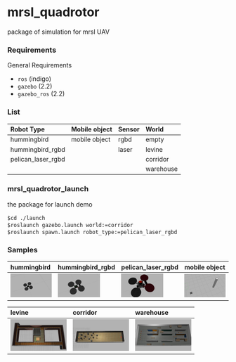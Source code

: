 mrsl_quadrotor
==========
package of simulation for mrsl UAV
### Requirements
General Requirements
 - `ros` (indigo)
 - `gazebo` (2.2)
 - `gazebo_ros` (2.2)

### List
  Robot Type         | Mobile object | Sensor | World    
  :----------------- | :------------ | :----- | :------
  hummingbird        | mobile object | rgbd   | empty    
  hummingbird_rgbd   |               | laser  | levine   
  pelican_laser_rgbd |               |        | corridor 
                     |               |        | warehouse

### mrsl_quadrotor_launch
the package for launch demo
```           
$cd ./launch
$roslaunch gazebo.launch world:=corridor
$roslaunch spawn.launch robot_type:=pelican_laser_rgbd
```
 
### Samples
  hummingbird | hummingbird_rgbd | pelican_laser_rgbd | mobile object
  :---------- | :-------------- | :----------------- | :-----------
  <img src="./mrsl_models/samples/hummingbird.jpg" width="96"> | <img src="./mrsl_models/samples/hummingbird_rgbd.jpg" width="96"> | <img src="./mrsl_models/samples/pelican_laser_rgbd.jpg" width="96"> | <img src="./mrsl_models/samples/mobile_object.jpg" width="128">

  levine | corridor | warehouse 
  :---------- | :-------------- | :----------- 
  <img src="./mrsl_models/samples/levine.jpg" width="128"> | <img src="./mrsl_models/samples/corridor.jpg" width="128"> | <img src="./mrsl_models/samples/warehouse.jpg" width="128">


